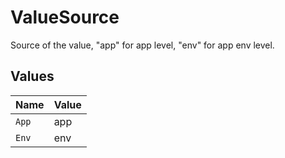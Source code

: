 # ValueSource

Source of the value, "app" for app level, "env" for app env level.


## Values

| Name  | Value |
| ----- | ----- |
| `App` | app   |
| `Env` | env   |
